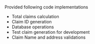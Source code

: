Provided following code implementations

- Total claims calculation
- Claim ID generation
- Database operations
- Test claim generation for development
- Claim Name and address validations